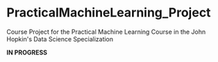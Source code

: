 # PracticalMachineLearning_Project
Course Project for the Practical Machine Learning Course in the John Hopkin's Data Science Specialization

**IN PROGRESS**
